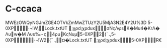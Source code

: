 # C-ccaca

MWEzOWQyNGJmZGE4OTVkZmMwZTUzY2U5MjA3N2E4Y2U%3D
5-0XP   ·¬!W        ,     Lock.txtUT	 ;χρd;χρdux         σΝςΛφsΚ�Μυ4�ΚrΛ�
	Λυw­�Μ
Λυs‰¬ς4ρuΚςΝυµ 5-0XP2(¨.   ,   5-0XP   ·¬!W2(¨.   ,             ¤�    Lock.txtUT	 ;χρd;χρdux         5-0XP      R   €     

